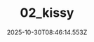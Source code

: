 ---
title: "02_kissy"
description: ""
image: "/uploads/photos/0006-02_kissy.webp"
display: "/uploads/photos/0006-02_kissy-display.webp"
thumbnail: "/uploads/photos/0006-02_kissy-thumb.webp"
width: 6000
height: 4000
featured: false
date: 2025-10-30T08:46:14.553Z
order: 0
---
